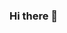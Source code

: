 ### Hi there 👋

<!--
**cindytran1/cindytran1** is a ✨ _special_ ✨ repository because its `README.md` (this file) appears on your GitHub profile.

Here are some ideas to get you started:

Hi, My name is Cindy and my pronouns are she/her. I'm majoring in Computer Science and you can reach me at tran.cin@northeastern.edu. 
A fun fact about me is that I love chocolate ice cream! :)

